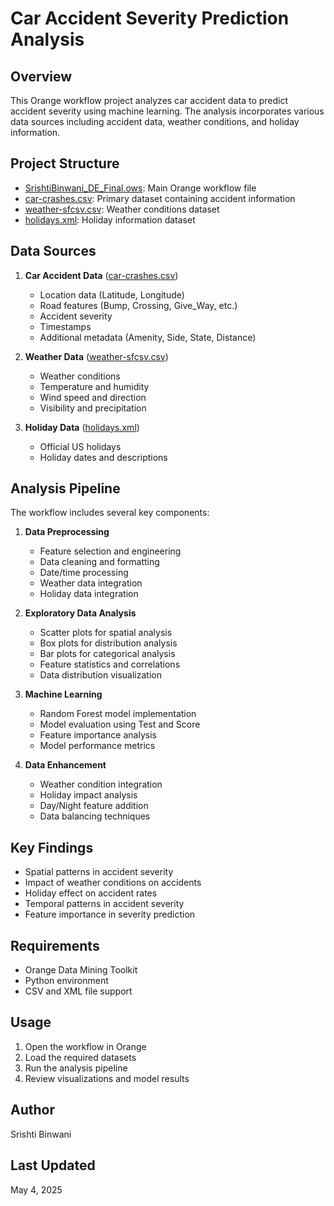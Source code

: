 # Car Accident Severity Prediction Analysis

## Overview
This Orange workflow project analyzes car accident data to predict accident severity using machine learning. The analysis incorporates various data sources including accident data, weather conditions, and holiday information.

## Project Structure
- [SrishtiBinwani_DE_Final.ows](https://github.com/srishti-10/Car-Accident-Severity-Prediction-Analysis/blob/main/SrishtiBinwani_DE_Final.ows): Main Orange workflow file
- [car-crashes.csv](https://github.com/srishti-10/Car-Accident-Severity-Prediction-Analysis/blob/main/car-crashes.csv): Primary dataset containing accident information
- [weather-sfcsv.csv](https://github.com/srishti-10/Car-Accident-Severity-Prediction-Analysis/blob/main/weather-sfcsv.csv): Weather conditions dataset
- [holidays.xml](https://github.com/srishti-10/Car-Accident-Severity-Prediction-Analysis/blob/main/holidays.xml): Holiday information dataset

## Data Sources
1. **Car Accident Data** ([car-crashes.csv](https://github.com/srishti-10/Car-Accident-Severity-Prediction-Analysis/blob/main/car-crashes.csv))
   - Location data (Latitude, Longitude)
   - Road features (Bump, Crossing, Give_Way, etc.)
   - Accident severity
   - Timestamps
   - Additional metadata (Amenity, Side, State, Distance)

2. **Weather Data** ([weather-sfcsv.csv](https://github.com/srishti-10/Car-Accident-Severity-Prediction-Analysis/blob/main/weather-sfcsv.csv))
   - Weather conditions
   - Temperature and humidity
   - Wind speed and direction
   - Visibility and precipitation

3. **Holiday Data** ([holidays.xml](https://github.com/srishti-10/Car-Accident-Severity-Prediction-Analysis/blob/main/holidays.xml))
   - Official US holidays
   - Holiday dates and descriptions

## Analysis Pipeline
The workflow includes several key components:

1. **Data Preprocessing**
   - Feature selection and engineering
   - Data cleaning and formatting
   - Date/time processing
   - Weather data integration
   - Holiday data integration

2. **Exploratory Data Analysis**
   - Scatter plots for spatial analysis
   - Box plots for distribution analysis
   - Bar plots for categorical analysis
   - Feature statistics and correlations
   - Data distribution visualization

3. **Machine Learning**
   - Random Forest model implementation
   - Model evaluation using Test and Score
   - Feature importance analysis
   - Model performance metrics

4. **Data Enhancement**
   - Weather condition integration
   - Holiday impact analysis
   - Day/Night feature addition
   - Data balancing techniques

## Key Findings
- Spatial patterns in accident severity
- Impact of weather conditions on accidents
- Holiday effect on accident rates
- Temporal patterns in accident severity
- Feature importance in severity prediction

## Requirements
- Orange Data Mining Toolkit
- Python environment
- CSV and XML file support

## Usage
1. Open the workflow in Orange
2. Load the required datasets
3. Run the analysis pipeline
4. Review visualizations and model results

## Author
Srishti Binwani

## Last Updated
May 4, 2025